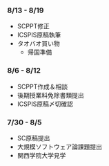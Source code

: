 ### 8/13 - 8/19
- SCPPT修正
- ICSPIS原稿執筆
- タオバオ買い物
  - 帰国準備


### 8/6 - 8/12
- SCPPT作成＆相談
- 後期授業料免除書類提出
- ICSPIS原稿〆切確認

### 7/30 - 8/5
- SC原稿提出
- 大規模ソフトウェア論課題提出
- 関西学院大学見学
